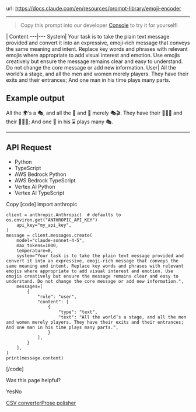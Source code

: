 url: https://docs.claude.com/en/resources/prompt-library/emoji-encoder

---

> Copy this prompt into our developer [Console](https://console.anthropic.com/dashboard) to try it for yourself\!

| Content
---|---
System| Your task is to take the plain text message provided and convert it into an expressive, emoji-rich message that conveys the same meaning and intent. Replace key words and phrases with relevant emojis where appropriate to add visual interest and emotion. Use emojis creatively but ensure the message remains clear and easy to understand. Do not change the core message or add new information.
User| All the world’s a stage, and all the men and women merely players. They have their exits and their entrances; And one man in his time plays many parts.

## Example output

All the 🌍‘s a 🎭, and all the 👨 and 👩 merely 🎭🎬. They have their 🚪🚶‍♂️ and their 🚶‍♀️🚪; And one 👨 in his ⌛ plays many 🎭.

* * *

## API Request

  * Python
  * TypeScript
  * AWS Bedrock Python
  * AWS Bedrock TypeScript
  * Vertex AI Python
  * Vertex AI TypeScript

Copy
[code]
    import anthropic

    client = anthropic.Anthropic(  # defaults to os.environ.get("ANTHROPIC_API_KEY")
        api_key="my_api_key",
    )
    message = client.messages.create(
        model="claude-sonnet-4-5",
        max_tokens=1000,
        temperature=0,
        system="Your task is to take the plain text message provided and convert it into an expressive, emoji-rich message that conveys the same meaning and intent. Replace key words and phrases with relevant emojis where appropriate to add visual interest and emotion. Use emojis creatively but ensure the message remains clear and easy to understand. Do not change the core message or add new information.",
        messages=[
            {
                "role": "user",
                "content": [
                    {
                        "type": "text",
                        "text": "All the world’s a stage, and all the men and women merely players. They have their exits and their entrances; And one man in his time plays many parts.",
                    }
                ],
            }
        ],
    )
    print(message.content)

[/code]

Was this page helpful?

YesNo

[CSV converter](/en/resources/prompt-library/csv-converter)[Prose polisher](/en/resources/prompt-library/prose-polisher)
